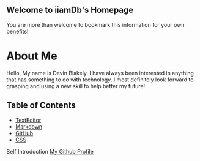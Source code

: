 ## Welcome to iiamDb's Homepage
You are more than welcome to bookmark this information for your own benefits!

# About Me
Hello, My name is Devin Blakely. I have always been interested in anything that has something to do with technology. I most definitely look forward to grasping and using a new skill to help better my future! 

## Table of Contents
* [TextEditor](https://iiamdb.github.io/TextEditor3)
* [Markdown](https://iiamdb.github.io/MarkdownNotes2)
* [GitHub](https://iiamdb.github.io/GitHub-Notes)
* [CSS](https://iiamdb.github.io/CSS-Notes) <br>

Self Introduction
[My Github Profile](https://github.com/iiamDb)
